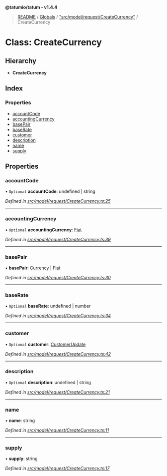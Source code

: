 **@tatumio/tatum - v1.4.4**

> [README](../README.md) / [Globals](../globals.md) / ["src/model/request/CreateCurrency"](../modules/_src_model_request_createcurrency_.md) / CreateCurrency

# Class: CreateCurrency

## Hierarchy

* **CreateCurrency**

## Index

### Properties

* [accountCode](_src_model_request_createcurrency_.createcurrency.md#accountcode)
* [accountingCurrency](_src_model_request_createcurrency_.createcurrency.md#accountingcurrency)
* [basePair](_src_model_request_createcurrency_.createcurrency.md#basepair)
* [baseRate](_src_model_request_createcurrency_.createcurrency.md#baserate)
* [customer](_src_model_request_createcurrency_.createcurrency.md#customer)
* [description](_src_model_request_createcurrency_.createcurrency.md#description)
* [name](_src_model_request_createcurrency_.createcurrency.md#name)
* [supply](_src_model_request_createcurrency_.createcurrency.md#supply)

## Properties

### accountCode

• `Optional` **accountCode**: undefined \| string

*Defined in [src/model/request/CreateCurrency.ts:25](https://github.com/tatumio/tatum-js/blob/c5d1e16/src/model/request/CreateCurrency.ts#L25)*

___

### accountingCurrency

• `Optional` **accountingCurrency**: [Fiat](../enums/_src_model_response_ledger_fiat_.fiat.md)

*Defined in [src/model/request/CreateCurrency.ts:39](https://github.com/tatumio/tatum-js/blob/c5d1e16/src/model/request/CreateCurrency.ts#L39)*

___

### basePair

•  **basePair**: [Currency](../enums/_src_model_request_currency_.currency.md) \| [Fiat](../enums/_src_model_response_ledger_fiat_.fiat.md)

*Defined in [src/model/request/CreateCurrency.ts:30](https://github.com/tatumio/tatum-js/blob/c5d1e16/src/model/request/CreateCurrency.ts#L30)*

___

### baseRate

• `Optional` **baseRate**: undefined \| number

*Defined in [src/model/request/CreateCurrency.ts:34](https://github.com/tatumio/tatum-js/blob/c5d1e16/src/model/request/CreateCurrency.ts#L34)*

___

### customer

• `Optional` **customer**: [CustomerUpdate](_src_model_request_customerupdate_.customerupdate.md)

*Defined in [src/model/request/CreateCurrency.ts:42](https://github.com/tatumio/tatum-js/blob/c5d1e16/src/model/request/CreateCurrency.ts#L42)*

___

### description

• `Optional` **description**: undefined \| string

*Defined in [src/model/request/CreateCurrency.ts:21](https://github.com/tatumio/tatum-js/blob/c5d1e16/src/model/request/CreateCurrency.ts#L21)*

___

### name

•  **name**: string

*Defined in [src/model/request/CreateCurrency.ts:11](https://github.com/tatumio/tatum-js/blob/c5d1e16/src/model/request/CreateCurrency.ts#L11)*

___

### supply

•  **supply**: string

*Defined in [src/model/request/CreateCurrency.ts:17](https://github.com/tatumio/tatum-js/blob/c5d1e16/src/model/request/CreateCurrency.ts#L17)*
